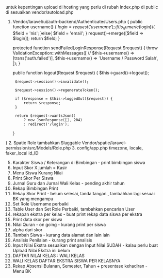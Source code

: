 untuk kepentingan upload di hosting
yang perlu di rubah
Index.php di public di sesuaikan vendor/autoload.php
1. Vendor/laravel/ui/auth-backend/AuthenticatesUsers.php {
     public function username()
    {
        $login = request('username');
        if(is_numeric($login)){
            $field = 'nis';
        }else{
            $field = 'email';
        }
        request()->merge([$field => $login]);
        return $field;
    }

    protected function sendFailedLoginResponse(Request $request)
    {
        throw ValidationException::withMessages([
            // $this->username() => [trans('auth.failed')],
            $this->username() => 'Username / Password Salah',
        ]);
    }

     public function logout(Request $request)
    {
        $this->guard()->logout();

        $request->session()->invalidate();

        $request->session()->regenerateToken();

        if ($response = $this->loggedOut($request)) {
            return $response;
        }

        return $request->wantsJson()
            ? new JsonResponse([], 204)
            : redirect('/login');
    }

}
2. Spatie Role tambahkan Sluggable
Vendor/spatie/laravel-permission/src/Models/Role.php
3. config/app.php
timezone, locale, faker_local id_ID

5. Karakter Siswa / Keterangan di Bimbingan - print bimbingan siswa
6. Input Skor X jumlah = Kasir
8. Menu  Siswa Kurang  Nilai 
9. Print Skor Per Siswa
11. Jurnal Guru dan Jurnal Wali Kelas - pending akhir tahun
12. Rekap Bimbingan Print
13. Rekap Skor Print - belum selesai, tanda tangan , tambahkan lagi sesuai BK yang mengampu
14. Set Role Username perbaiki
15. Table User dan Set Role Perbaiki, tambahkan pencarian User
16. rekapan ekstra per kelas - buat print rekap data siswa per ekstra
17. Print data skor per siswa
18. Nilai Quran - on going - kurang print per siswa
19. alpha dari skor
20. Tambah Siswa - kurang data alamat dan lain lain
21. Analisis Penilaian - kurang print analisis
22. Input Nilai Ekstra sesuaikan dengan Input Nilai SUDAH - kalau perlu buat Upload Nilai Ekstra ini belum
23. DAFTAR NILAI KELAS : WALI KELAS
24. WALI KELAS DAFTAR EKSTRA SISWA PER KELASNYA
25. Rekap Absensi Bulanan, Semester, Tahun + presentase kehadiran - Menu BK